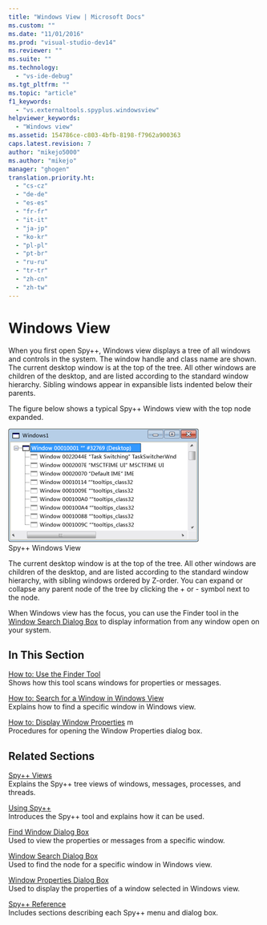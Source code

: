 ```yaml
---
title: "Windows View | Microsoft Docs"
ms.custom: ""
ms.date: "11/01/2016"
ms.prod: "visual-studio-dev14"
ms.reviewer: ""
ms.suite: ""
ms.technology: 
  - "vs-ide-debug"
ms.tgt_pltfrm: ""
ms.topic: "article"
f1_keywords: 
  - "vs.externaltools.spyplus.windowsview"
helpviewer_keywords: 
  - "Windows view"
ms.assetid: 154786ce-c803-4bfb-8198-f7962a900363
caps.latest.revision: 7
author: "mikejo5000"
ms.author: "mikejo"
manager: "ghogen"
translation.priority.ht: 
  - "cs-cz"
  - "de-de"
  - "es-es"
  - "fr-fr"
  - "it-it"
  - "ja-jp"
  - "ko-kr"
  - "pl-pl"
  - "pt-br"
  - "ru-ru"
  - "tr-tr"
  - "zh-cn"
  - "zh-tw"
---
```

# Windows View
When you first open Spy++, Windows view displays a tree of all windows and controls in the system. The window handle and class name are shown. The current desktop window is at the top of the tree. All other windows are children of the desktop, and are listed according to the standard window hierarchy. Sibling windows appear in expansible lists indented below their parents.  
  
 The figure below shows a typical Spy++ Windows view with the top node expanded.  
  
 ![Spy&#43;&#43; Windows View](../debugger/media/spy--_windowsview.png "Spy++_WindowsView")  
Spy++ Windows View  
  
 The current desktop window is at the top of the tree. All other windows are children of the desktop, and are listed according to the standard window hierarchy, with sibling windows ordered by Z-order. You can expand or collapse any parent node of the tree by clicking the + or - symbol next to the node.  
  
 When Windows view has the focus, you can use the Finder tool in the [Window Search Dialog Box](../debugger/window-search-dialog-box.md) to display information from any window open on your system.  
  
## In This Section  
 [How to: Use the Finder Tool](../debugger/how-to-use-the-finder-tool.md)  
 Shows how this tool scans windows for properties or messages.  
  
 [How to: Search for a Window in Windows View](../debugger/how-to-search-for-a-window-in-windows-view.md)  
 Explains how to find a specific window in Windows view.  
  
 [How to: Display Window Properties](../debugger/how-to-display-window-properties.md) m  
 Procedures for opening the Window Properties dialog box.  
  
## Related Sections  
 [Spy++ Views](../debugger/spy-increment-views.md)  
 Explains the Spy++ tree views of windows, messages, processes, and threads.  
  
 [Using Spy++](../debugger/using-spy-increment.md)  
 Introduces the Spy++ tool and explains how it can be used.  
  
 [Find Window Dialog Box](../debugger/find-window-dialog-box.md)  
 Used to view the properties or messages from a specific window.  
  
 [Window Search Dialog Box](../debugger/window-search-dialog-box.md)  
 Used to find the node for a specific window in Windows view.  
  
 [Window Properties Dialog Box](../debugger/window-properties-dialog-box.md)  
 Used to display the properties of a window selected in Windows view.  
  
 [Spy++ Reference](../debugger/spy-increment-reference.md)  
 Includes sections describing each Spy++ menu and dialog box.